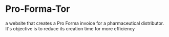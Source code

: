 # Pro-Forma-Tor
a website that creates a Pro Forma invoice for a pharmaceutical distributor. It's objective is to reduce its creation time for more efficiency
